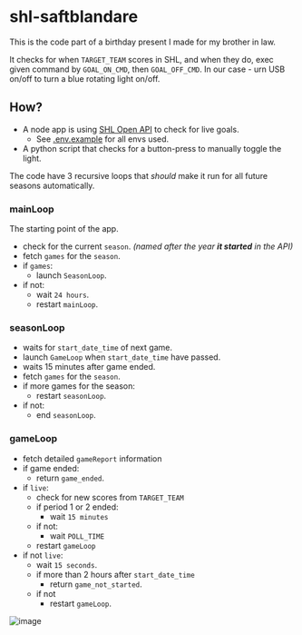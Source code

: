# shl-saftblandare
This is the code part of a birthday present I made for my brother in law.

It checks for when `TARGET_TEAM` scores in SHL, and when they do, exec given command by `GOAL_ON_CMD`, then `GOAL_OFF_CMD`. In our case - urn USB on/off to turn a blue rotating light on/off.

## How?
* A node app is using [SHL Open API](http://doc.openapi.shl.se/) to check for live goals.
  - See [.env.example](.env.example) for all envs used.
* A python script that checks for a button-press to manually toggle the light.

The code have 3 recursive loops that _should_ make it run for all future seasons automatically.

### mainLoop
The starting point of the app.
* check for the current `season`. _(named after the year **it started** in the API)_
* fetch `games` for the `season`.
* if `games`:
  - launch `SeasonLoop`.
* if not:
  - wait `24 hours`.
  - restart `mainLoop`.

### seasonLoop
* waits for `start_date_time` of next game.
* launch `GameLoop` when `start_date_time` have passed.
* waits 15 minutes after game ended.
* fetch `games` for the `season`.
* if more games for the season:
  - restart `seasonLoop`.
* if not:
  - end `seasonLoop`.

### gameLoop
* fetch detailed `gameReport` information
* if game ended:
  - return `game_ended`.
* if `live`:
  - check for new scores from `TARGET_TEAM`
  - if period 1 or 2 ended:
    - wait `15 minutes`
  - if not:
    - wait `POLL_TIME`
  - restart `gameLoop`
* if not `live`:
  - wait `15 seconds`.
  - if more than 2 hours after `start_date_time`
    - return `game_not_started`. 
  - if not
    - restart `gameLoop`.

![image](https://user-images.githubusercontent.com/8742118/194004197-7bd68654-c7f7-4ea3-a19a-a93c5c03e02c.png)
